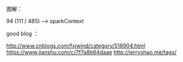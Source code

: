 图解：

94 (111 / 485)  -->  sparkContext

good blog ：

http://www.cnblogs.com/fxjwind/category/518904.html
https://www.jianshu.com/c/7f7a8b64daae
http://jerryshao.me/tags/
